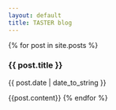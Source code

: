 ```yaml
---
layout: default
title: TASTER blog
---
```


{% for post in site.posts %}
<h3>{{ post.title }}</h3>
<p>{{ post.date | date_to_string }}</p>
{{post.content}}
{% endfor %}
